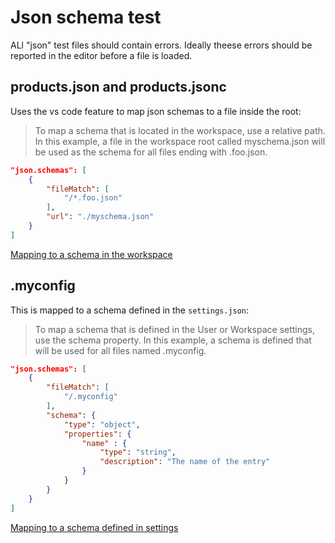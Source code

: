 # Json schema test

ALl "json" test files should contain errors. Ideally theese errors should be reported in the editor before a file is loaded.

## products.json and products.jsonc
Uses the vs code feature to map json schemas to a file inside the root:

> To map a schema that is located in the workspace, use a relative path. In this example, a file in the workspace root called myschema.json will be used as the schema for all files ending with .foo.json.

```json
"json.schemas": [
    {
        "fileMatch": [
            "/*.foo.json"
        ],
        "url": "./myschema.json"
    }
]
```

[Mapping to a schema in the workspace](https://code.visualstudio.com/docs/languages/json#_mapping-to-a-schema-in-the-workspace)



## .myconfig

This is mapped to a schema defined in the `settings.json`:

> To map a schema that is defined in the User or Workspace settings, use the schema property. In this example, a schema is defined that will be used for all files named .myconfig.

```json
"json.schemas": [
    {
        "fileMatch": [
            "/.myconfig"
        ],
        "schema": {
            "type": "object",
            "properties": {
                "name" : {
                    "type": "string",
                    "description": "The name of the entry"
                }
            }
        }
    }
]
```

[Mapping to a schema defined in settings](https://code.visualstudio.com/docs/languages/json#_mapping-to-a-schema-defined-in-settings)

